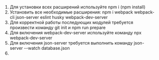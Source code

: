 1. Для установки всех расширений используйте npm i (npm install)
2. Установить все необходимые расширения:
npm i webpack webpack-cli json-server eslint husky webpack-dev-server
3. Для корректной работы последующих модулей требуется произвести команду git init и npm run prepare
4. Для включения webpack-dev-server используйте команду npx webpack-dev-server
5. Для включения json-server требуется выполнить команду json-server --watch database.json
6. 
   
